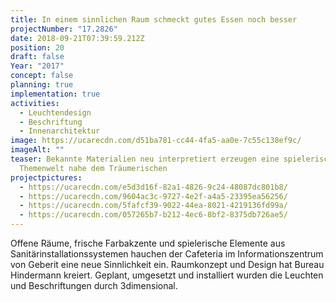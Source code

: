 ```yaml
---
title: In einem sinnlichen Raum schmeckt gutes Essen noch besser
projectNumber: "17.2826"
date: 2018-09-21T07:39:59.212Z
position: 20
draft: false
Year: "2017"
concept: false
planning: true
implementation: true
activities:
  - Leuchtendesign
  - Beschriftung
  - Innenarchitektur
image: https://ucarecdn.com/d51ba781-cc44-4fa5-aa0e-7c55c138ef9c/
imageAlt: ""
teaser: Bekannte Materialien neu interpretiert erzeugen eine spielerische
  Themenwelt nahe dem Träumerischen
projectpictures:
  - https://ucarecdn.com/e5d3d16f-82a1-4826-9c24-48087dc801b8/
  - https://ucarecdn.com/9604ac3c-9727-4e2f-a4a5-23395ea56256/
  - https://ucarecdn.com/5fafcf39-9022-44ea-8021-4219136fd99a/
  - https://ucarecdn.com/057265b7-b212-4ec6-8bf2-8375db726ae5/
---
```

Offene Räume, frische Farbakzente und spielerische Elemente aus Sanitärinstallationssystemen hauchen der Cafeteria im Informationszentrum von Geberit eine neue Sinnlichkeit ein. Raumkonzept und Design hat Bureau Hindermann kreiert. Geplant, umgesetzt und installiert wurden die Leuchten und Beschriftungen durch 3dimensional.
